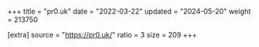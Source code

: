 +++
title = "pr0.uk"
date = "2022-03-22"
updated = "2024-05-20"
weight = 213750

[extra]
source = "https://pr0.uk/"
ratio = 3
size = 209
+++

